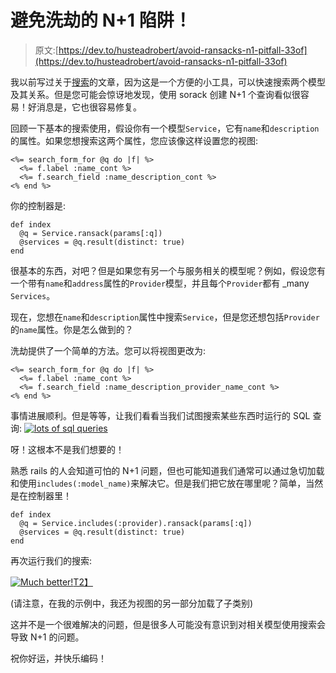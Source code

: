 # 避免洗劫的 N+1 陷阱！

> 原文:[https://dev.to/husteadrobert/avoid-ransacks-n1-pitfall-33of](https://dev.to/husteadrobert/avoid-ransacks-n1-pitfall-33of)

我以前写过关于[搜索](https://github.com/activerecord-hackery/ransack)的文章，因为这是一个方便的小工具，可以快速搜索两个模型及其关系。但是您可能会惊讶地发现，使用 sorack 创建 N+1 个查询看似很容易！好消息是，它也很容易修复。

回顾一下基本的搜索使用，假设你有一个模型`Service`，它有`name`和`description`的属性。如果您想搜索这两个属性，您应该像这样设置您的视图:

```
<%= search_form_for @q do |f| %>
  <%= f.label :name_cont %>
  <%= f.search_field :name_description_cont %>
<% end %> 
```

你的控制器是:

```
def index
  @q = Service.ransack(params[:q])
  @services = @q.result(distinct: true)
end 
```

很基本的东西，对吧？但是如果您有另一个与服务相关的模型呢？例如，假设您有一个带有`name`和`address`属性的`Provider`模型，并且每个`Provider`都有 _many `Services`。

现在，您想在`name`和`description`属性中搜索`Service`，但是您还想包括`Provider`的`name`属性。你是怎么做到的？

洗劫提供了一个简单的方法。您可以将视图更改为:

```
<%= search_form_for @q do |f| %>
  <%= f.label :name_cont %>
  <%= f.search_field :name_description_provider_name_cont %>
<% end %> 
```

事情进展顺利。但是等等，让我们看看当我们试图搜索某些东西时运行的 SQL 查询:
[![lots of sql queries](../Images/d75cdcca5532a1a63ef68f9b071ee42c.png)](https://res.cloudinary.com/practicaldev/image/fetch/s--vLTMc3fM--/c_limit%2Cf_auto%2Cfl_progressive%2Cq_auto%2Cw_880/https://i.imgur.com/pJUnj0d.png)

呀！这根本不是我们想要的！

熟悉 rails 的人会知道可怕的 N+1 问题，但也可能知道我们通常可以通过急切加载和使用`includes(:model_name)`来解决它。但是我们把它放在哪里呢？简单，当然是在控制器里！

```
def index
  @q = Service.includes(:provider).ransack(params[:q])
  @services = @q.result(distinct: true)
end 
```

再次运行我们的搜索:

[![Much better!](../Images/dc34997d49c1ade4068ea4ab3d9277cb.png)T2】](https://res.cloudinary.com/practicaldev/image/fetch/s--ffL0zBNP--/c_limit%2Cf_auto%2Cfl_progressive%2Cq_auto%2Cw_880/https://i.imgur.com/xA9RuMv.png)

(请注意，在我的示例中，我还为视图的另一部分加载了子类别)

这并不是一个很难解决的问题，但是很多人可能没有意识到对相关模型使用搜索会导致 N+1 的问题。

祝你好运，并快乐编码！
